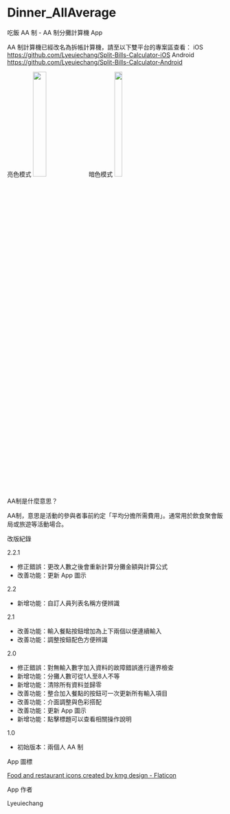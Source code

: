 # Dinner_AllAverage
吃飯 AA 制  - AA 制分攤計算機 App

AA 制計算機已經改名為拆帳計算機，請至以下雙平台的專案區查看：
iOS https://github.com/Lyeuiechang/Split-Bills-Calculator-iOS
Android https://github.com/Lyeuiechang/Split-Bills-Calculator-Android

亮色模式 <img src="https://i.imgur.com/w64TnMl.jpg" width=25% height=25%> 暗色模式 <img src="https://i.imgur.com/iyEWdbg.jpg" width=19% height=25%>

AA制是什麼意思？

AA制，意思是活動的參與者事前約定「平均分擔所需費用」。通常用於飲食聚會飯局或旅遊等活動場合。

改版紀錄

2.2.1

- 修正錯誤：更改人數之後會重新計算分攤金額與計算公式
- 改善功能：更新 App 圖示

2.2

- 新增功能：自訂人員列表名稱方便辨識

2.1

- 改善功能：輸入餐點按鈕增加為上下兩個以便連續輸入
- 改善功能：調整按鈕配色方便辨識

2.0

- 修正錯誤：對無輸入數字加入資料的故障錯誤進行邊界檢查
- 新增功能：分攤人數可從1人至8人不等
- 新增功能：清除所有資料並歸零
- 改善功能：整合加入餐點的按鈕可一次更新所有輸入項目
- 改善功能：介面調整與色彩搭配
- 改善功能：更新 App 圖示
- 新增功能：點擊標題可以查看相關操作說明

1.0

- 初始版本：兩個人 AA 制

App 圖標

<a href="https://www.flaticon.com/free-icons/food-and-restaurant" title="food and restaurant icons">Food and restaurant icons created by kmg design - Flaticon</a>

App 作者

Lyeuiechang
